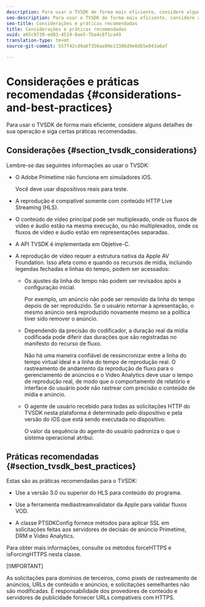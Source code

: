 ```yaml
---
description: Para usar o TVSDK de forma mais eficiente, considere alguns detalhes de sua operação e siga certas práticas recomendadas.
seo-description: Para usar o TVSDK de forma mais eficiente, considere alguns detalhes de sua operação e siga certas práticas recomendadas.
seo-title: Considerações e práticas recomendadas
title: Considerações e práticas recomendadas
uuid: a65c9739-ed83-4519-8ae5-7ba4c8f1ca49
translation-type: tm+mt
source-git-commit: 557f42cd9a6f356aa99e13386d9e8d65e043a6af

---
```



# Considerações e práticas recomendadas {#considerations-and-best-practices}

Para usar o TVSDK de forma mais eficiente, considere alguns detalhes de sua operação e siga certas práticas recomendadas.

## Considerações {#section_tvsdk_considerations}

Lembre-se das seguintes informações ao usar o TVSDK:

* O Adobe Primetime não funciona em simuladores iOS.

   Você deve usar dispositivos reais para teste.

* A reprodução é compatível somente com conteúdo HTTP Live Streaming (HLS).

* O conteúdo de vídeo principal pode ser multiplexado, onde os fluxos de vídeo e áudio estão na mesma execução, ou não multiplexados, onde os fluxos de vídeo e áudio estão em representações separadas.

* A API TVSDK é implementada em Objetive-C.

* A reprodução de vídeo requer a estrutura nativa da Apple AV Foundation. Isso afeta como e quando os recursos de mídia, incluindo legendas fechadas e linhas do tempo, podem ser acessados:

   * Os ajustes da linha do tempo não podem ser revisados após a configuração inicial.

      Por exemplo, um anúncio não pode ser removido da linha do tempo depois de ser reproduzido. Se o usuário retornar à apresentação, o mesmo anúncio será reproduzido novamente mesmo se a política tiver sido remover o anúncio.

   * Dependendo da precisão do codificador, a duração real da mídia codificada pode diferir das durações que são registradas no manifesto do recurso de fluxo.

      Não há uma maneira confiável de ressincronizar entre a linha do tempo virtual ideal e a linha do tempo de reprodução real. O rastreamento de andamento da reprodução de fluxo para o gerenciamento de anúncios e o Video Analytics deve usar o tempo de reprodução real, de modo que o comportamento de relatório e interface do usuário pode não rastrear com precisão o conteúdo de mídia e anúncio.

   * O agente de usuário recebido para todas as solicitações HTTP do TVSDK nesta plataforma é determinado pelo dispositivo e pela versão do iOS que está sendo executada no dispositivo.

      O valor da sequência do agente do usuário padroniza o que o sistema operacional atribui.

## Práticas recomendadas {#section_tvsdk_best_practices}

Estas são as práticas recomendadas para o TVSDK:

* Use a versão 3.0 ou superior do HLS para conteúdo do programa.

* Use a ferramenta mediastreamvalidator da Apple para validar fluxos VOD.

* A classe PTSDKConfig fornece métodos para aplicar SSL em solicitações feitas aos servidores de decisão de anúncio Primetime, DRM e Video Analytics.

Para obter mais informações, consulte os métodos forceHTTPS e isForcingHTTPS nesta classe.

[!IMPORTANT]

As solicitações para domínios de terceiros, como pixels de rastreamento de anúncios, URLs de conteúdo e anúncios, e solicitações semelhantes não são modificadas. É responsabilidade dos provedores de conteúdo e servidores de publicidade fornecer URLs compatíveis com HTTPS.